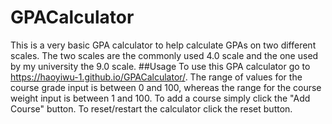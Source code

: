 # GPACalculator
This is a very basic GPA calculator to help calculate GPAs on two different scales. The two scales are the commonly used 4.0 scale and the one used by my university the 9.0 scale.
##Usage
To use this GPA calculator go to https://haoyiwu-1.github.io/GPACalculator/. The range of values for the course grade input is between 0 and 100, whereas the range for the course weight input is between 1 and 100. To add a course simply click the "Add Course" button. To reset/restart the calculator click the reset button.
